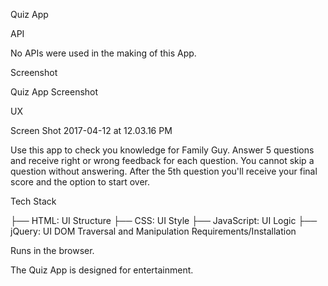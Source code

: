 Quiz App

API

No APIs were used in the making of this App.

Screenshot

Quiz App Screenshot

UX

Screen Shot 2017-04-12 at 12.03.16 PM

Use this app to check you knowledge for Family Guy. Answer 5 questions and receive right or wrong feedback for each question. You cannot skip a question without answering. After the 5th question you'll receive your final score and the option to start over.

Tech Stack

├── HTML: UI Structure
├── CSS: UI Style
├── JavaScript: UI Logic
├── jQuery: UI DOM Traversal and Manipulation
Requirements/Installation

Runs in the browser.

The Quiz App is designed for entertainment.